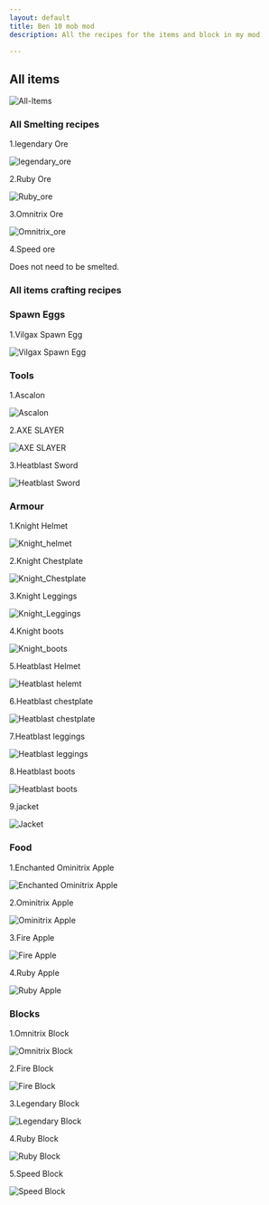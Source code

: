 ```yaml
---
layout: default
title: Ben 10 mob mod
description: All the recipes for the items and block in my mod

---
```

## All items
 ![All-Items](images/all_items.png)

### All Smelting recipes
1.legendary Ore

![legendary_ore](images/legendary_ore_smelting.png)

2.Ruby Ore

![Ruby_ore](images/ruby_ore_smelting.png)

3.Omnitrix Ore

![Omnitrix_ore](images/omnitrix_smelting.png)

4.Speed ore

Does not need to be smelted.

### All items crafting recipes
### Spawn Eggs

1.Vilgax Spawn Egg 

![Vilgax Spawn Egg](images/vilgax_egg.png)
### Tools
1.Ascalon

![Ascalon](images/Ascalon.png)

2.AXE SLAYER

![AXE SLAYER](images/heatblast_sword.png)

3.Heatblast Sword

![Heatblast Sword](images/axe.png)

### Armour
1.Knight Helmet

![Knight_helmet](images/kinght_helmet.png)

2.Knight Chestplate

![Knight_Chestplate](images/kinght_chestplate.png)

3.Knight Leggings

![Knight_Leggings](images/kinght_leggings.png)

4.Knight boots

![Knight_boots](images/kinght_boots.png)

5.Heatblast Helmet

![Heatblast helemt](images/heatblast_helemt.png)

6.Heatblast chestplate

![Heatblast chestplate](images/heatblast_chestplate.png)

7.Heatblast leggings

![Heatblast leggings](images/heatblast_helemt.png)

8.Heatblast boots

![Heatblast boots](images/heatblast_boots.png)

9.jacket

![Jacket](images/jacket.png)

### Food

1.Enchanted Ominitrix Apple

![Enchanted Ominitrix Apple](images/enchanted_omnitrix_apple.png)

2.Ominitrix Apple

![Ominitrix Apple](images/omnitrix_apple.png)

3.Fire Apple

![Fire Apple](images/fire_apple.png)

4.Ruby Apple

![Ruby Apple](images/ruby_apple.png)

### Blocks

1.Omnitrix Block

![Omnitrix Block](images/omnitrix_block.png)

2.Fire Block

![Fire Block](images/fire_block.png)

3.Legendary Block

![Legendary Block](images/legendary_block.png)

4.Ruby Block

![Ruby Block](images/ruby_block.png)

5.Speed Block

![Speed Block](images/speedblock.png)


